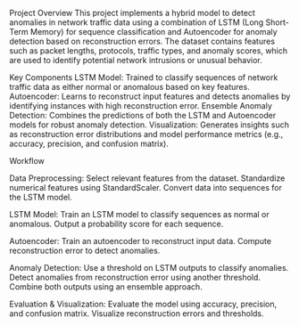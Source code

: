 Project Overview
This project implements a hybrid model to detect anomalies in network traffic data using a combination of LSTM (Long Short-Term Memory) for sequence classification and Autoencoder for anomaly detection based on reconstruction errors. The dataset contains features such as packet lengths, protocols, traffic types, and anomaly scores, which are used to identify potential network intrusions or unusual behavior.

Key Components
LSTM Model: Trained to classify sequences of network traffic data as either normal or anomalous based on key features.
Autoencoder: Learns to reconstruct input features and detects anomalies by identifying instances with high reconstruction error.
Ensemble Anomaly Detection: Combines the predictions of both the LSTM and Autoencoder models for robust anomaly detection.
Visualization: Generates insights such as reconstruction error distributions and model performance metrics (e.g., accuracy, precision, and confusion matrix).

Workflow

Data Preprocessing:
Select relevant features from the dataset.
Standardize numerical features using StandardScaler.
Convert data into sequences for the LSTM model.

LSTM Model:
Train an LSTM model to classify sequences as normal or anomalous.
Output a probability score for each sequence.

Autoencoder:
Train an autoencoder to reconstruct input data.
Compute reconstruction error to detect anomalies.

Anomaly Detection:
Use a threshold on LSTM outputs to classify anomalies.
Detect anomalies from reconstruction error using another threshold.
Combine both outputs using an ensemble approach.

Evaluation & Visualization:
Evaluate the model using accuracy, precision, and confusion matrix.
Visualize reconstruction errors and thresholds.
